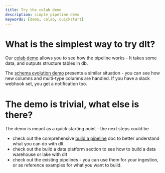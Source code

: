 ```yaml
---
title: Try the colab demo
description: simple pipeline demo
keywords: [demo, colab, quickstart]
---
```


# What is the simplest way to try dlt?

Our [colab demo](https://colab.research.google.com/drive/1NfSB1DpwbbHX9_t5vlalBTf13utwpMGx?usp=sharing) allows you to see how the pipeline works - It takes some data, and outputs structure tables in db.

The [schema evolution demo](https://colab.research.google.com/drive/1H6HKFi-U1V4p0afVucw_Jzv1oiFbH2bu#scrollTo=e4y4sQ78P_OM) presents a similar situation - you can see how new columns and multi-type columns are handled. If you have a slack webhook set, you get a notification too.

# The demo is trivial, what else is there?
The demo is meant as a quick starting point - the next steps could be
* check out the comprehensive [build a pipeline](build-a-data-pipeline.md) doc to better understand what you can do with dlt
* check out the build a data platform section to see how to build a data warehouse or lake with dlt
* check out the existing pipelines - you can use them for your ingestion, or as reference examples for what you want to build.


